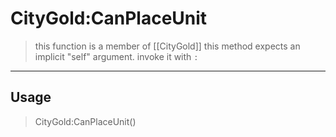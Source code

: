 # CityGold:CanPlaceUnit
> this function is a member of [[CityGold]]
> this method expects an implicit "self" argument. invoke it with `:`
-----
## Usage
> CityGold:CanPlaceUnit()

